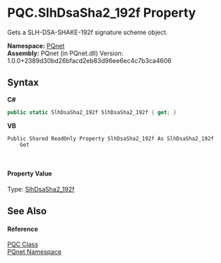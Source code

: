 # PQC.SlhDsaSha2_192f Property 
 

Gets a SLH-DSA-SHAKE-192f signature scheme object.

**Namespace:**&nbsp;<a href="fc4f881f-e121-9cf0-ed49-65bf6b5a005d">PQnet</a><br />**Assembly:**&nbsp;PQnet (in PQnet.dll) Version: 1.0.0+2389d30bd26bfacd2eb83d96ee6ec4c7b3ca4606

## Syntax

**C#**<br />
``` C#
public static SlhDsaSha2_192f SlhDsaSha2_192f { get; }
```

**VB**<br />
``` VB
Public Shared ReadOnly Property SlhDsaSha2_192f As SlhDsaSha2_192f
	Get
```

<br />

#### Property Value
Type: <a href="58c4e753-34a6-b332-767d-08dcecf27e32">SlhDsaSha2_192f</a>

## See Also


#### Reference
<a href="80837ae2-f212-0d05-93e2-94dabbb73c7f">PQC Class</a><br /><a href="fc4f881f-e121-9cf0-ed49-65bf6b5a005d">PQnet Namespace</a><br />